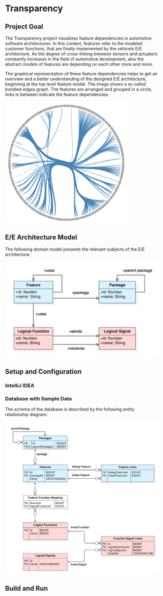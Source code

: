 # Transparency

## Project Goal

The Transparency project visualizes feature dependencies in automotive software architectures. In this context, features refer to the modeled customer functions, that are finally implemented by the vehicels E/E architecture. As the degree of cross-linking between sensors and actuators constantly increases in the field of automotive development, also the abstract models of features are depending on each other more and more.

The graphical representation of these feature dependencies helps to get an overview and a better understanding of the designed E/E architecture, beginning at the top level feature model. The image shows a so called bundled edges graph. The features are arranged and grouped in a circle, links in between indicate the feature dependencies.

<img src="https://raw.githubusercontent.com/StefanCimander/transparency/master/img/bundled-edges-graph.png" alt="Bundled Edges Graph" width="400" />

## E/E Architecture Model

The following domain model presents the relevant subjects of the E/E architecture:

![Domain Model](https://raw.githubusercontent.com/StefanCimander/transparency/master/doc/domain-model.png)

## Setup and Configuration 

### IntelliJ IDEA

### Database with Sample Data

The schema of the database is described by the following entity relationship diagram:

![ER Diagram](https://raw.githubusercontent.com/StefanCimander/transparency/master/doc/entity-relationship-diagram.png)

## Build and Run
